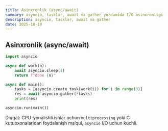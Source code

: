 ```yaml
---
title: Asinxronlik (async/await)
summary: asyncio, tasklar, await va gather yordamida I/O asinxronligi
description: asyncio, tasklar, await va gather
date: 2025-10-10
---
```


## Asinxronlik (async/await)

<div class="my-md-content">

```python
import asyncio

async def work(n):
    await asyncio.sleep(1)
    return f"done {n}"

async def main():
    tasks = [asyncio.create_task(work(i)) for i in range(3)]
    res = await asyncio.gather(*tasks)
    print(res)

asyncio.run(main())
```

Diqqat: CPU-yonalishli ishlar uchun `multiprocessing` yoki C kutubxonalaridan foydalanish ma’qul, `asyncio` I/O uchun kuchli.

</div>
